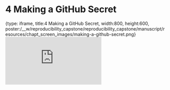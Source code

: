 # 4 Making a GitHub Secret
 
{type: iframe, title:4 Making a GitHub Secret, width:800, height:600, poster:/__w/reproducibility_capstone/reproducibility_capstone/manuscript/resources/chapt_screen_images/making-a-github-secret.png}
![](https://hutchdatascience.org/reproducibility_capstone/making-a-github-secret.html)
 

 

